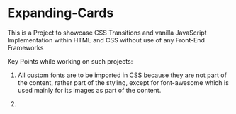 # Expanding-Cards
This is a Project to showcase CSS Transitions and vanilla JavaScript Implementation within HTML and CSS without use of any Front-End Frameworks

Key Points while working on such projects:
1. All custom fonts are to be imported in CSS because they are not part of the content, rather part of the styling, except for font-awesome which is used mainly for its images as part of the content.

2. 
